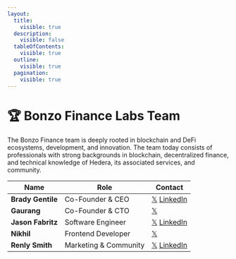 ```yaml
---
layout:
  title:
    visible: true
  description:
    visible: false
  tableOfContents:
    visible: true
  outline:
    visible: true
  pagination:
    visible: true
---
```


# 🏆 Bonzo Finance Labs Team

The Bonzo Finance team is deeply rooted in blockchain and DeFi ecosystems, development, and innovation. The team today consists of professionals with strong backgrounds in blockchain, decentralized finance, and technical knowledge of Hedera, its associated services, and community.

| Name              | Role                  | Contact                                                                                            |
| ----------------- | --------------------- | -------------------------------------------------------------------------------------------------- |
| **Brady Gentile** | Co-Founder & CEO      | [𝕏](https://www.x.com/bmgentile) [LinkedIn](https://www.linkedin.com/in/bradygentile)             |
| **Gaurang**       | Co-Founder & CTO      | [𝕏](https://x.com/gaurangtorvekar)                                                                |
| **Jason Fabritz** | Software Engineer     | [𝕏](https://x.com/bugbytesinc) [LinkedIn](https://www.linkedin.com/in/bugbytes/)                  |
| **Nikhil**        | Frontend Developer    | [𝕏](https://twitter.com/NikhilBAsrani)                                                            |
| **Renly Smith**   | Marketing & Community | [𝕏](https://twitter.com/r3n\_\_ly) [LinkedIn](https://www.linkedin.com/in/renly-smith-883223278/) |
